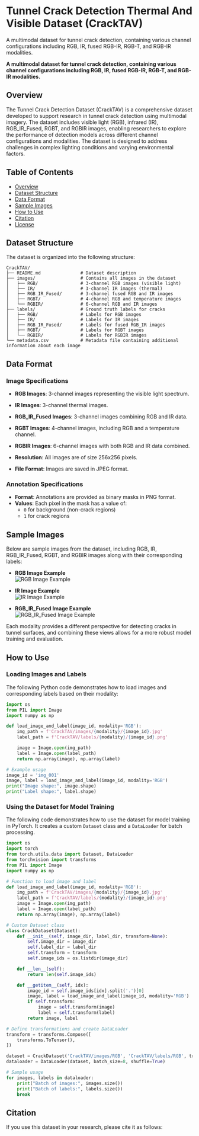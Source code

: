 # Tunnel Crack Detection Thermal And Visible Dataset (CrackTAV)
A multimodal dataset for tunnel crack detection, containing various channel configurations including RGB, IR, fused RGB-IR, RGB-T, and RGB-IR modalities.


**A multimodal dataset for tunnel crack detection, containing various channel configurations including RGB, IR, fused RGB-IR, RGB-T, and RGB-IR modalities.**

## Overview

The Tunnel Crack Detection Dataset (CrackTAV) is a comprehensive dataset developed to support research in tunnel crack detection using multimodal imagery. The dataset includes visible light (RGB), infrared (IR), RGB_IR_Fused, RGBT, and RGBIR images, enabling researchers to explore the performance of detection models across different channel configurations and modalities. The dataset is designed to address challenges in complex lighting conditions and varying environmental factors.

## Table of Contents
- [Overview](#overview)
- [Dataset Structure](#dataset-structure)
- [Data Format](#data-format)
- [Sample Images](#sample-images)
- [How to Use](#how-to-use)
- [Citation](#citation)
- [License](#license)

## Dataset Structure

The dataset is organized into the following structure:

```plaintext
CrackTAV/
├── README.md               # Dataset description
├── images/                 # Contains all images in the dataset
│   ├── RGB/                # 3-channel RGB images (visible light)
│   ├── IR/                 # 3-channel IR images (thermal)
│   ├── RGB_IR_Fused/       # 3-channel fused RGB and IR images
│   ├── RGBT/               # 4-channel RGB and temperature images
│   └── RGBIR/              # 6-channel RGB and IR images
├── labels/                 # Ground truth labels for cracks
│   ├── RGB/                # Labels for RGB images
│   ├── IR/                 # Labels for IR images
│   ├── RGB_IR_Fused/       # Labels for fused RGB_IR images
│   ├── RGBT/               # Labels for RGBT images
│   └── RGBIR/              # Labels for RGBIR images
└── metadata.csv            # Metadata file containing additional information about each image
```

## Data Format

### Image Specifications

- **RGB Images**: 3-channel images representing the visible light spectrum.
- **IR Images**: 3-channel thermal images.
- **RGB_IR_Fused Images**: 3-channel images combining RGB and IR data.
- **RGBT Images**: 4-channel images, including RGB and a temperature channel.
- **RGBIR Images**: 6-channel images with both RGB and IR data combined.

- **Resolution**: All images are of size 256x256 pixels.
- **File Format**: Images are saved in JPEG format.

### Annotation Specifications

- **Format**: Annotations are provided as binary masks in PNG format.
- **Values**: Each pixel in the mask has a value of:
  - `0` for background (non-crack regions)
  - `1` for crack regions

## Sample Images

Below are sample images from the dataset, including RGB, IR, RGB_IR_Fused, RGBT, and RGBIR images along with their corresponding labels:

- **RGB Image Example**  
  ![RGB Image Example](RGB/253.jpg)

- **IR Image Example**  
  ![IR Image Example](images/IR/sample.jpg)

- **RGB_IR_Fused Image Example**  
  ![RGB_IR_Fused Image Example](RGB_IR_Fused/253.jpg)

Each modality provides a different perspective for detecting cracks in tunnel surfaces, and combining these views allows for a more robust model training and evaluation.

## How to Use

### Loading Images and Labels

The following Python code demonstrates how to load images and corresponding labels based on their modality:

```python
import os
from PIL import Image
import numpy as np

def load_image_and_label(image_id, modality='RGB'):
    img_path = f'CrackTAV/images/{modality}/{image_id}.jpg'
    label_path = f'CrackTAV/labels/{modality}/{image_id}.png'

    image = Image.open(img_path)
    label = Image.open(label_path)
    return np.array(image), np.array(label)

# Example usage
image_id = 'img_001'
image, label = load_image_and_label(image_id, modality='RGB')
print("Image shape:", image.shape)
print("Label shape:", label.shape)
```

### Using the Dataset for Model Training

The following code demonstrates how to use the dataset for model training in PyTorch. It creates a custom `Dataset` class and a `DataLoader` for batch processing.

```python
import os
import torch
from torch.utils.data import Dataset, DataLoader
from torchvision import transforms
from PIL import Image
import numpy as np

# Function to load image and label
def load_image_and_label(image_id, modality='RGB'):
    img_path = f'CrackTAV/images/{modality}/{image_id}.jpg'
    label_path = f'CrackTAV/labels/{modality}/{image_id}.png'
    image = Image.open(img_path)
    label = Image.open(label_path)
    return np.array(image), np.array(label)

# Custom Dataset class
class CrackDataset(Dataset):
    def __init__(self, image_dir, label_dir, transform=None):
        self.image_dir = image_dir
        self.label_dir = label_dir
        self.transform = transform
        self.image_ids = os.listdir(image_dir)

    def __len__(self):
        return len(self.image_ids)

    def __getitem__(self, idx):
        image_id = self.image_ids[idx].split('.')[0]
        image, label = load_image_and_label(image_id, modality='RGB')
        if self.transform:
            image = self.transform(image)
            label = self.transform(label)
        return image, label

# Define transformations and create DataLoader
transform = transforms.Compose([
    transforms.ToTensor(),
])

dataset = CrackDataset('CrackTAV/images/RGB', 'CrackTAV/labels/RGB', transform=transform)
dataloader = DataLoader(dataset, batch_size=8, shuffle=True)

# Sample usage
for images, labels in dataloader:
    print("Batch of images:", images.size())
    print("Batch of labels:", labels.size())
    break
```

## Citation

If you use this dataset in your research, please cite it as follows:



